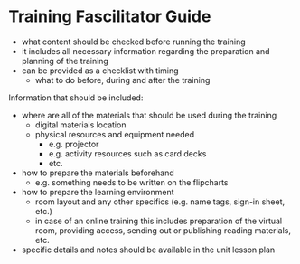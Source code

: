 [_metadata_:author]:- "Skills4EOSC T2.3"
[_metadata_:title]:- "Training Fascilitator Guide"
[_metadata_:tags]:- "FAIR-by-Design learning materials, FAIR learning objects, fascilitator guide template"

# Training Fascilitator Guide

- what content should be checked before running the training
- it includes all necessary information regarding the preparation and planning of the training
- can be provided as a checklist with timing 
    - what to do before, during and after the training

Information that should be included:
- where are all of the materials that should be used during the training
    - digital materials location
    - physical resources and equipment needed
        - e.g. projector
        - e.g. activity resources such as card decks
        - etc.
- how to prepare the materials beforehand
    - e.g. something needs to be written on the flipcharts
- how to prepare the learning environment
    - room layout and any other specifics (e.g. name tags, sign-in sheet, etc.)
    - in case of an online training this includes preparation of the virtual room, providing access, sending out or publishing reading materials, etc.
- specific details and notes should be available in the unit lesson plan